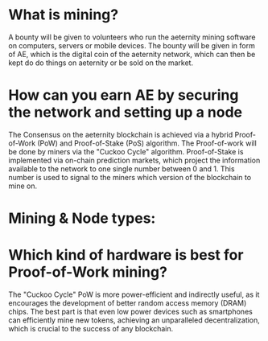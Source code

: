 # What is mining?

A bounty will be given to volunteers who run the aeternity mining software on computers, servers or mobile devices. The bounty will be given in form of AE, which is the digital coin of the aeternity network, which can then be kept do do things on aeternity or be sold on the market.

# How can you earn AE by securing the network and setting up a node

The Consensus on the aeternity blockchain is achieved via a hybrid Proof-of-Work (PoW) and Proof-of-Stake (PoS) algorithm. The Proof-of-work will be done by miners via the "Cuckoo Cycle" algorithm. Proof-of-Stake is implemented via on-chain prediction markets, which project the information available to the network to one single number between 0 and 1. This number is used to signal to the miners which version of the blockchain to mine on.

# Mining & Node types:

# Which kind of hardware is best for Proof-of-Work mining?

The "Cuckoo Cycle" PoW is more power-efficient and indirectly useful, as it encourages the development of better random access memory (DRAM) chips. The best part is that even low power devices such as smartphones can efficiently mine new tokens, achieving an unparalleled decentralization, which is crucial to the success of any blockchain.
